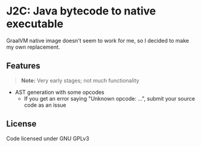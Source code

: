 # J2C: Java bytecode to native executable

GraalVM native image doesn't seem to work for me, so I decided to make my own replacement.

## Features

> **Note:** Very early stages; not much functionality

- AST generation with some opcodes
  - If you get an error saying "Unknown opcode: ...", submit your source code as an issue

## License

Code licensed under GNU GPLv3
